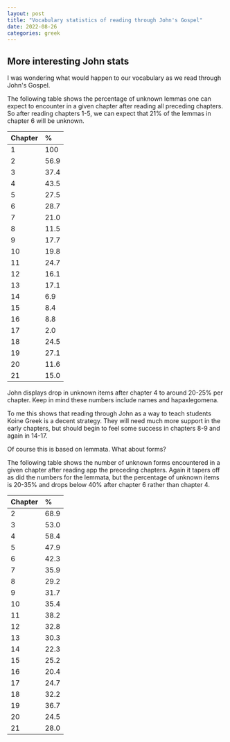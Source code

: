```yaml
---
layout: post
title: "Vocabulary statistics of reading through John's Gospel"
date: 2022-08-26 
categories: greek
---
```


## More interesting John stats

I was wondering what would happen to our vocabulary as we read through John's Gospel. 


The following table shows the percentage of unknown lemmas one can expect to encounter in a given chapter after reading all preceding chapters. So after reading chapters 1-5, we can expect that 21% of the lemmas in chapter 6 will be unknown.


|Chapter| % |
|:---|:---|
| 1 | 100 |
| 2 | 56.9 |
| 3 | 37.4 |
| 4 | 43.5 |
| 5 | 27.5 |
| 6 | 28.7 |
| 7 | 21.0 |
| 8 | 11.5 |
| 9 | 17.7 |
| 10 | 19.8 |
| 11 | 24.7 |
| 12 | 16.1 |
| 13 | 17.1 |
| 14 | 6.9 |
| 15 | 8.4 |
| 16 | 8.8 |
| 17 | 2.0 |
| 18 | 24.5 |
| 19 | 27.1 |
| 20 | 11.6 |
| 21 | 15.0 |



John displays drop in unknown items after chapter 4 to around 20-25% per chapter. Keep in mind these numbers include names and hapaxlegomena.

To me this shows that reading through John as a way to teach students Koine Greek is a decent strategy. They will need much more support in the early chapters, but should begin to feel some success in chapters 8-9 and again in 14-17. 

Of course this is based on lemmata. What about forms?

The following table shows the number of unknown forms encountered in a given chapter after reading app the preceding chapters. Again it tapers off as did the numbers for the lemmata, but the percentage of unknown items is 20-35% and drops below 40% after chapter 6 rather than chapter 4. 

|Chapter| % |
|:---|:---|
| 2 | 68.9 |
| 3 | 53.0 |
| 4 | 58.4 |
| 5 | 47.9 |
| 6 | 42.3 |
| 7 | 35.9 |
| 8 | 29.2 |
| 9 | 31.7 |
| 10 | 35.4 |
| 11 | 38.2 |
| 12 | 32.8 |
| 13 | 30.3 |
| 14 | 22.3 |
| 15 | 25.2 |
| 16 | 20.4 |
| 17 | 24.7 |
| 18 | 32.2 |
| 19 | 36.7 |
| 20 | 24.5 |
| 21 | 28.0 |